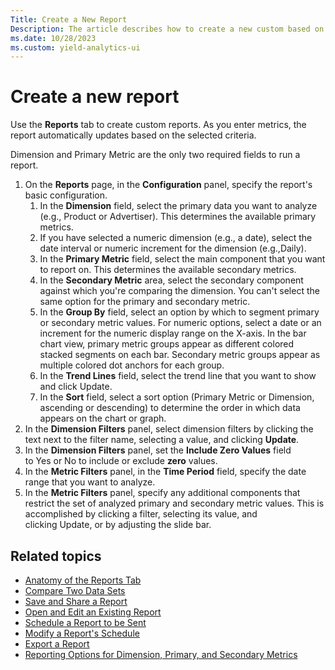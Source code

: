```yaml
---
Title: Create a New Report
Description: The article describes how to create a new custom based on the selected criteria.
ms.date: 10/28/2023
ms.custom: yield-analytics-ui
---
```

# Create a new report
Use the **Reports** tab to create custom reports. As you enter metrics, the report automatically updates based on the selected criteria.

Dimension and Primary Metric are the only two required fields to run a report.

1. On the **Reports** page, in the **Configuration** panel, specify the report's basic configuration.
    1. In the **Dimension** field, select the primary data you want to analyze (e.g., Product or Advertiser). This determines the available primary metrics.
    2. If you have selected a numeric dimension (e.g., a date), select the date interval or numeric increment for the dimension (e.g.,Daily).
    3. In the **Primary Metric** field, select the main component that you want to report on. This determines the available secondary metrics.
    4. In the **Secondary Metric** area, select the secondary component against which you're comparing the dimension. You can't select the same option for the primary and secondary metric.
    5. In the **Group By** field, select an option by which to segment primary or secondary metric values. For numeric options, select a date or an increment for the numeric display range on the X-axis. In the bar chart view, primary metric groups appear as different colored stacked segments on each bar. Secondary metric groups appear as multiple colored dot anchors for each group. 
    6. In the **Trend Lines** field, select the trend line that you want to show and click Update.
    7. In the **Sort** field, select a sort option (Primary Metric or Dimension, ascending or descending) to determine the order in which data appears on the
    chart or graph.
1. In the **Dimension Filters** panel, select dimension filters by clicking the text next to the filter name, selecting a value, and clicking **Update**.
1. In the **Dimension Filters** panel, set the **Include Zero Values** field to Yes or No to include or exclude **zero** values.
1. In the **Metric Filters** panel, in the **Time Period** field, specify the date range that you want to analyze.
1. In the **Metric Filters** panel, specify any additional components that restrict the set of analyzed primary and secondary metric values. This is accomplished by clicking a filter, selecting its value, and clicking Update, or by adjusting the slide bar.

## Related topics

- [Anatomy of the Reports Tab](anatomy-of-the-reports-tab.md)
- [Compare Two Data Sets](compare-two-data-sets.md)
- [Save and Share a Report](save-and-share-a-report.md)
- [Open and Edit an Existing Report](open-and-edit-an-existing-report.md)
- [Schedule a Report to be Sent](schedule-a-report-to-be-sent.md)
- [Modify a Report's Schedule](modify-a-report-s-schedule.md)
- [Export a Report](export-a-report.md)
- [Reporting Options for Dimension, Primary, and Secondary Metrics](reporting-options-for-dimension-primary-and-secondary-metrics.md)